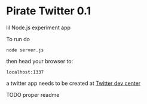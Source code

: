 Pirate Twitter 0.1
==============

lil Node.js experiment app

To run do


    node server.js

then head your browser to:


    localhost:1337

a twitter app needs to be created at [Twitter dev center](https://dev.twitter.com/)

TODO proper readme